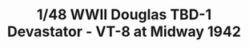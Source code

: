 ---
layout: product
title: "1/48 WWII Douglas TBD-1 Devastator - VT-8 at Midway 1942"
price: "7200" 
desc: "Maketa"
img_path: "/assets/img/GWH04807.jpg"
brand: "N/A"
available: false
special_offer: false
new: false
soon: false
cat: "010000"
subcat: "010900"
subsubcat: "0N/A"
sifra: "GWH04807"
popular: false
---